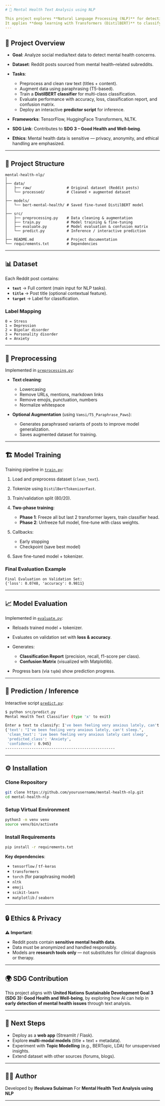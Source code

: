 ```yaml
---
# 🧠 Mental Health Text Analysis using NLP

This project explores **Natural Language Processing (NLP)** for detecting signs of **mental health issues** in Reddit posts.
It applies **deep learning with Transformers (DistilBERT)** to classify posts into categories such as **Stress, Depression, Bipolar disorder, Personality disorder, and Anxiety**.
---
```


## 📌 Project Overview

- **Goal**: Analyze social media/text data to detect mental health concerns.
- **Dataset**: Reddit posts sourced from mental health–related subreddits.
- **Tasks**:

  - Preprocess and clean raw text (titles + content).
  - Augment data using paraphrasing (T5-based).
  - Train a **DistilBERT classifier** for multi-class classification.
  - Evaluate performance with accuracy, loss, classification report, and confusion matrix.
  - Deploy an interactive **predictor script** for inference.

- **Frameworks**: TensorFlow, HuggingFace Transformers, NLTK.
- **SDG Link**: Contributes to **SDG 3 – Good Health and Well-being**.
- **Ethics**: Mental health data is sensitive — privacy, anonymity, and ethical handling are emphasized.

---

## 📂 Project Structure

```
mental-health-nlp/
│
├── data/
│   ├── raw/                # Original dataset (Reddit posts)
│   └── processed/          # Cleaned + augmented dataset
│
├── models/
│   └── bert-mental-health/ # Saved fine-tuned DistilBERT model
│
├── src/
│   ├── preprocessing.py    # Data cleaning & augmentation
│   ├── train.py            # Model training & fine-tuning
│   ├── evaluate.py         # Model evaluation & confusion matrix
│   └── predict.py          # Inference / interactive prediction
│
├── README.md               # Project documentation
└── requirements.txt        # Dependencies
```

---

## 📊 Dataset

Each Reddit post contains:

- **`text`** → Full content (main input for NLP tasks).
- **`title`** → Post title (optional contextual feature).
- **`target`** → Label for classification.

### Label Mapping

```
0 = Stress
1 = Depression
2 = Bipolar disorder
3 = Personality disorder
4 = Anxiety
```

---

## 🔄 Preprocessing

Implemented in [`preprocessing.py`](src/preprocessing.py):

- **Text cleaning**:

  - Lowercasing
  - Remove URLs, mentions, markdown links
  - Remove emojis, punctuation, numbers
  - Normalize whitespace

- **Optional Augmentation** (using `Vamsi/T5_Paraphrase_Paws`):

  - Generates paraphrased variants of posts to improve model generalization.
  - Saves augmented dataset for training.

---

## 🏗️ Model Training

Training pipeline in [`train.py`](src/train.py):

1. Load and preprocess dataset (`clean_text`).
2. Tokenize using `DistilBertTokenizerFast`.
3. Train/validation split (80/20).
4. **Two-phase training**:

   - **Phase 1**: Freeze all but last 2 transformer layers, train classifier head.
   - **Phase 2**: Unfreeze full model, fine-tune with class weights.

5. Callbacks:

   - Early stopping
   - Checkpoint (save best model)

6. Save fine-tuned model + tokenizer.

### Final Evaluation Example

```
Final Evaluation on Validation Set:
{'loss': 0.0748, 'accuracy': 0.9811}
```

---

## 📈 Model Evaluation

Implemented in [`evaluate.py`](src/evaluate.py):

- Reloads trained model + tokenizer.
- Evaluates on validation set with **loss & accuracy**.
- Generates:

  - **Classification Report** (precision, recall, f1-score per class).
  - **Confusion Matrix** (visualized with Matplotlib).

- Progress bars (via `tqdm`) show prediction progress.

---

## 🤖 Prediction / Inference

Interactive script [`predict.py`](src/predict.py):

```bash
$ python src/predict.py
Mental Health Text Classifier (type 'x' to exit)

Enter a text to classify: I've been feeling very anxious lately, can't sleep.
{'text': "I've been feeling very anxious lately, can't sleep.",
 'clean_text': 'ive been feeling very anxious lately cant sleep',
 'predicted_class': 'Anxiety',
 'confidence': 0.945}
--------------------------------------------------
```

---

## ⚙️ Installation

### Clone Repository

```bash
git clone https://github.com/yourusername/mental-health-nlp.git
cd mental-health-nlp
```

### Setup Virtual Environment

```bash
python3 -m venv venv
source venv/bin/activate
```

### Install Requirements

```bash
pip install -r requirements.txt
```

**Key dependencies**:

- `tensorflow` / `tf-keras`
- `transformers`
- `torch` (for paraphrasing model)
- `nltk`
- `emoji`
- `scikit-learn`
- `matplotlib` / `seaborn`

---

## 🔒 Ethics & Privacy

⚠️ **Important**:

- Reddit posts contain **sensitive mental health data**.
- Data must be anonymized and handled responsibly.
- Models are **research tools only** — not substitutes for clinical diagnosis or therapy.

---

## 🌍 SDG Contribution

This project aligns with **United Nations Sustainable Development Goal 3 (SDG 3): Good Health and Well-being**, by exploring how AI can help in **early detection of mental health issues** through text analysis.

---

## 🚀 Next Steps

- Deploy as a **web app** (Streamlit / Flask).
- Explore **multi-modal models** (title + text + metadata).
- Experiment with **Topic Modelling** (e.g., BERTopic, LDA) for unsupervised insights.
- Extend dataset with other sources (forums, blogs).

---

## 👨‍💻 Author

Developed by **Ifeoluwa Sulaiman**
For **Mental Health Text Analysis using NLP**

---
